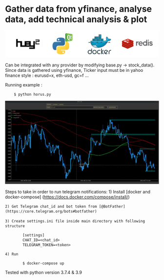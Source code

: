 # Gather data from yfinance, analyse data, add technical analysis & plot

![alt text](https://github.com/flaviumarinescu/horus/blob/main/stack.jpg?raw=true)

Can be integrated with any provider by modifying base.py -> stock_data().
Since data is gathered using yfinance, Ticker input must be in yahoo finance style : eurusd=x, eth-usd, gc=f ...

Running example :
```
    $ python horus.py
```
![alt text](https://github.com/flaviumarinescu/horus/blob/main/screen.jpg?raw=true)


Steps to take in order to run telegram notifications:
    1) Install [docker and docker-compose] (https://docs.docker.com/compose/install/)

    2) Get Telegram chat_id and bot token from [@BotFather] (https://core.telegram.org/bots#botfather)

    3) Create settings.ini file inside main directory with following structure
```
        [settings]
        CHAT_ID=<chat_id>
        TELEGRAM_TOKEN=<token>
```
    4) Run
```
        $ docker-compose up
```

Tested with python version 3.7.4 & 3.9
